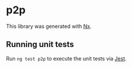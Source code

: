 # p2p

This library was generated with [Nx](https://nx.dev).

## Running unit tests

Run `ng test p2p` to execute the unit tests via [Jest](https://jestjs.io).
